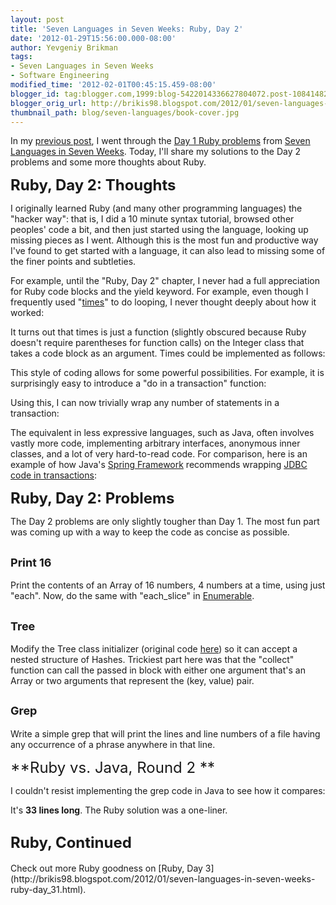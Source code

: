 ```yaml
---
layout: post
title: 'Seven Languages in Seven Weeks: Ruby, Day 2'
date: '2012-01-29T15:56:00.000-08:00'
author: Yevgeniy Brikman
tags:
- Seven Languages in Seven Weeks
- Software Engineering
modified_time: '2012-02-01T00:45:15.459-08:00'
blogger_id: tag:blogger.com,1999:blog-5422014336627804072.post-108414827713914395
blogger_orig_url: http://brikis98.blogspot.com/2012/01/seven-languages-in-seven-weeks-ruby-day_29.html
thumbnail_path: blog/seven-languages/book-cover.jpg
---
```


In my [previous 
post](http://brikis98.blogspot.com/2012/01/seven-languages-in-seven-weeks-ruby-day.html), 
I went through the [Day 1 Ruby 
problems](http://brikis98.blogspot.com/2012/01/seven-languages-in-seven-weeks-ruby-day.html) 
from [Seven Languages in Seven 
Weeks](http://brikis98.blogspot.com/search/label/Seven%20Languages%20in%20Seven%20Weeks). 
Today, I'll share my solutions to the Day 2 problems and some more thoughts 
about Ruby. 

<span style="font-size: x-large;">**Ruby, Day 2: Thoughts** 

I originally learned Ruby (and many other programming languages) the "hacker 
way": that is, I did a 10 minute syntax tutorial, browsed other peoples' code 
a bit, and then just started using the language, looking up missing pieces as 
I went. Although this is the most fun and productive way I've found to get 
started with a language, it can also lead to missing some of the finer points 
and subtleties. 

For example, until the "Ruby, Day 2" chapter, I never had a full appreciation 
for Ruby code blocks and the yield keyword. For example, even though I 
frequently used 
"[times](http://ruby-doc.org/core-1.9.3/Integer.html#method-i-times)" to do 
looping, I never thought deeply about how it worked: 

<script src="https://gist.github.com/1700592.js?file=print_name.rb"></script> 
It turns out that times is just a function (slightly obscured because Ruby 
doesn't require parentheses for function calls) on the Integer class that 
takes a code block as an argument. Times could be implemented as follows: 

<script 
src="https://gist.github.com/1700969.js?file=custom_times.rb"></script> 
This style of coding allows for some powerful possibilities. For example, it 
is surprisingly easy to introduce a "do in a transaction" function: 

<script 
src="https://gist.github.com/1700969.js?file=transaction_wrapper.rb"></script> 
Using this, I can now trivially wrap any number of statements in a 
transaction: 

<script src="https://gist.github.com/1700969.js?file=transaction.rb"></script> 
The equivalent in less expressive languages, such as Java, often involves 
vastly more code, implementing arbitrary interfaces, anonymous inner classes, 
and a lot of very hard-to-read code. For comparison, here is an example of how 
Java's [Spring Framework](http://www.springsource.org/) recommends wrapping 
[JDBC code in 
transactions](http://static.springsource.org/spring/docs/2.5.x/reference/jdbc.html): 


<script 
src="https://gist.github.com/1700969.js?file=SpringTransaction.java"></script> 
<span style="font-size: x-large;">**Ruby, Day 2: Problems** 

The Day 2 problems are only slightly tougher than Day 1. The most fun part was 
coming up with a way to keep the code as concise as possible. 

## <span style="font-size: large;">Print 16 
Print the contents of an Array of 16 numbers, 4 numbers at a time, using just 
"each". Now, do the same with "each_slice" in 
[Enumerable](http://ruby-doc.org/core-1.8.7/Enumerable.html). 

<script 
src="https://gist.github.com/1700969.js?file=each_16.rb"></script><script 
src="https://gist.github.com/1700969.js?file=each_slice_16.rb"></script> 
## <span style="font-size: large;">Tree 
Modify the Tree class initializer (original code 
[here](https://gist.github.com/1700969#file_tree_original.rb)) so it can 
accept a nested structure of Hashes. Trickiest part here was that the 
"collect" function can call the passed in block with either one argument 
that's an Array or two arguments that represent the (key, value) pair. 

<script src="https://gist.github.com/1700969.js?file=tree_new.rb"></script> 
## <span style="font-size: large;">Grep 
Write a simple grep that will print the lines and line numbers of a file 
having any occurrence of a phrase anywhere in that line. 

<script src="https://gist.github.com/1700969.js?file=grep.rb"></script> 
<span style="font-size: x-large;">**Ruby vs. Java, Round 2 ** 

I couldn't resist implementing the grep code in Java to see how it compares: 

<script src="https://gist.github.com/1700969.js?file=Grep.java"></script> 
It's **33 lines long**. The Ruby solution was a one-liner. 

## <span style="font-size: x-large;">Ruby, Continued 
<b> 
</b> 
Check out more Ruby goodness on [Ruby, Day 
3](http://brikis98.blogspot.com/2012/01/seven-languages-in-seven-weeks-ruby-day_31.html). 